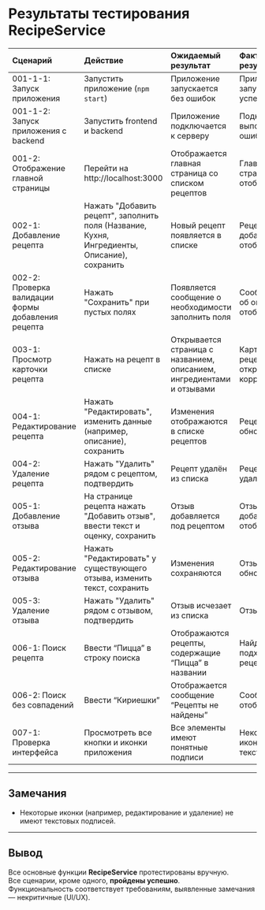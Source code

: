 # Результаты тестирования RecipeService

| Сценарий                                                                                             | Действие | Ожидаемый результат | Фактический результат | Оценка |
|:-----------------------------------------------------------------------------------------------------|:---|:---|:---|:-------------------|
| 001-1-1: Запуск приложения                                                                           | Запустить приложение (`npm start`) | Приложение запускается без ошибок | Приложение запущено успешно | Тест пройден |
| 001-1-2: Запуск приложения с backend                                                                 | Запустить frontend и backend | Приложение подключается к серверу | Подключение выполнено, ошибок нет | Тест пройден |
| 001-2: Отображение главной страницы                                                                  | Перейти на http://localhost:3000 | Отображается главная страница со списком рецептов | Главная страница отображается | Тест пройден |
| 002-1: Добавление рецепта                                                                            | Нажать "Добавить рецепт", заполнить поля (Название, Кухня, Ингредиенты, Описание), сохранить | Новый рецепт появляется в списке | Рецепт добавлен и отображается | Тест пройден |
| 002-2: Проверка валидации формы добавления рецепта                                                   | Нажать "Сохранить" при пустых полях | Появляется сообщение о необходимости заполнить поля | Сообщение об ошибке отображается | Тест пройден |
| 003-1: Просмотр карточки рецепта                                                                     | Нажать на рецепт в списке | Открывается страница с названием, описанием, ингредиентами и отзывами | Карточка рецепта открыта корректно | Тест пройден |
| 004-1: Редактирование рецепта                                                                        | Нажать "Редактировать", изменить данные (например, описание), сохранить | Изменения отображаются в списке рецептов | Рецепт обновлён | Тест пройден |
| 004-2: Удаление рецепта                                                                              | Нажать "Удалить" рядом с рецептом, подтвердить | Рецепт удалён из списка | Рецепт удалён | Тест пройден |
| 005-1: Добавление отзыва                                                                             | На странице рецепта нажать "Добавить отзыв", ввести текст и оценку, сохранить | Отзыв добавляется под рецептом | Отзыв добавлен и отображается | Тест пройден |
| 005-2: Редактирование отзыва                                                                         | Нажать "Редактировать" у существующего отзыва, изменить текст, сохранить | Изменения сохраняются | Отзыв обновлён | Тест пройден |
| 005-3: Удаление отзыва                                                                               | Нажать "Удалить" рядом с отзывом, подтвердить | Отзыв исчезает из списка | Отзыв удалён | Тест пройден |
| 006-1: Поиск рецепта                                                                                 | Ввести “Пицца” в строку поиска | Отображаются рецепты, содержащие “Пицца” в названии | Найдены подходящие рецепты | Тест пройден |
| 006-2: Поиск без совпадений                                                                          | Ввести “Кириешки” | Отображается сообщение “Рецепты не найдены” | Сообщение отображается | Тест пройден |
| 007-1: Проверка интерфейса                                                                           | Просмотреть все кнопки и иконки приложения | Все элементы имеют понятные подписи | Некоторые иконки без текста | Тест не пройден |

---

## Замечания

* Некоторые иконки (например, редактирование и удаление) не имеют текстовых подписей.  
 
---

## Вывод

Все основные функции **RecipeService** протестированы вручную.  
Все сценарии, кроме одного, **пройдены успешно**.  
Функциональность соответствует требованиям, выявленные замечания — некритичные (UI/UX).  
